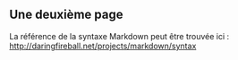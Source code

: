 ## Une deuxième page

La référence de la syntaxe Markdown peut être trouvée ici : http://daringfireball.net/projects/markdown/syntax


